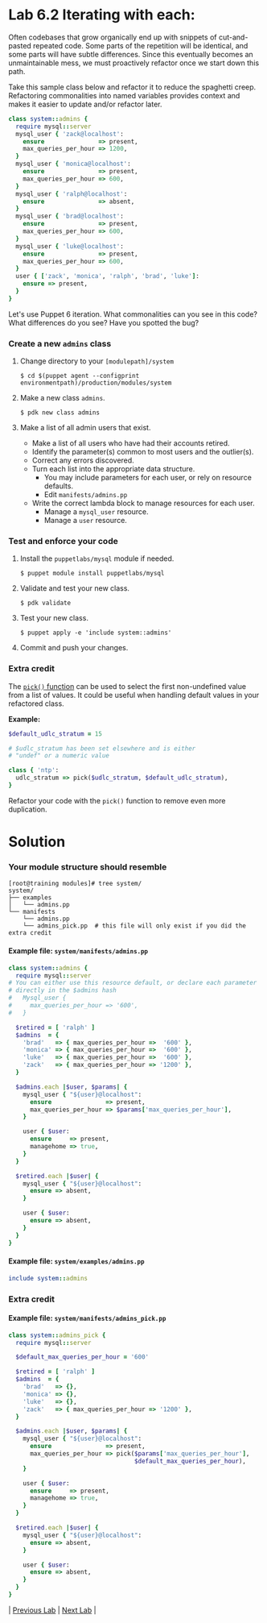 # Lab 6.2 Iterating with each:

Often codebases that grow organically end up with snippets of cut-and-pasted repeated code. Some parts of the repetition will be identical, and some parts will have subtle differences. Since this eventually becomes an unmaintainable mess, we must proactively refactor once we start down this path.

Take this sample class below and refactor it to reduce the spaghetti creep. Refactoring commonalities into named variables provides context and makes it easier to update and/or refactor later.

```ruby
class system::admins {
  require mysql::server
  mysql_user { 'zack@localhost':
    ensure               => present,
    max_queries_per_hour => 1200,
  }
  mysql_user { 'monica@localhost':
    ensure               => present,
    max_queries_per_hour => 600,
  }
  mysql_user { 'ralph@localhost':
    ensure               => absent,
  }
  mysql_user { 'brad@localhost':
    ensure               => present,
    max_queries_per_hour => 600,
  }
  mysql_user { 'luke@localhost':
    ensure               => present,
    max_queries_per_hour => 600,
  }
  user { ['zack', 'monica', 'ralph', 'brad', 'luke']:
    ensure => present,
  }
}
```

Let's use Puppet 6 iteration. What commonalities can you see in this code? What differences do you see? Have you spotted the bug?

### Create a new `admins` class

1. Change directory to your `[modulepath]/system`

    ```$ cd $(puppet agent --configprint environmentpath)/production/modules/system```

1. Make a new class `admins`.

    ```$ pdk new class admins```

1. Make a list of all admin users that exist.
    * Make a list of all users who have had their accounts retired.
    * Identify the parameter(s) common to most users and the outlier(s).
    * Correct any errors discovered.
    * Turn each list into the appropriate data structure.
        * You may include parameters for each user, or rely on resource defaults.
        * Edit `manifests/admins.pp`
    * Write the correct lambda block to manage resources for each user.
        * Manage a `mysql_user` resource.
        * Manage a `user` resource.

### Test and enforce your code

1. Install the `puppetlabs/mysql` module if needed.

    ```$ puppet module install puppetlabs/mysql```

1. Validate and test your new class.

    ```$ pdk validate```

1. Test your new class.

    ```$ puppet apply -e 'include system::admins'```

1. Commit and push your changes.

### Extra credit

The [`pick()` function](https://forge.puppet.com/puppetlabs/stdlib#pick) can be used to select the first non-undefined value from a list of values. It could be useful when handling default values in your refactored class.

**Example:**

```ruby
$default_udlc_stratum = 15

# $udlc_stratum has been set elsewhere and is either
# "undef" or a numeric value

class { 'ntp':
  udlc_stratum => pick($udlc_stratum, $default_udlc_stratum),
}
```

Refactor your code with the `pick()` function to remove even more duplication.

# Solution

### Your module structure should resemble

```
[root@training modules]# tree system/
system/
├── examples
│   └── admins.pp
└── manifests
    └── admins.pp
    └── admins_pick.pp  # this file will only exist if you did the extra credit
```

#### Example file: `system/manifests/admins.pp`

```ruby
class system::admins {
  require mysql::server
# You can either use this resource default, or declare each parameter
# directly in the $admins hash
#   Mysql_user {
#     max_queries_per_hour => '600',
#   }

  $retired = [ 'ralph' ]
  $admins  = {
    'brad'   => { max_queries_per_hour =>  '600' },
    'monica' => { max_queries_per_hour =>  '600' },
    'luke'   => { max_queries_per_hour =>  '600' },
    'zack'   => { max_queries_per_hour => '1200' },
  }

  $admins.each |$user, $params| {
    mysql_user { "${user}@localhost":
      ensure               => present,
      max_queries_per_hour => $params['max_queries_per_hour'],
    }

    user { $user:
      ensure     => present,
      managehome => true,
    }
  }

  $retired.each |$user| {
    mysql_user { "${user}@localhost":
      ensure => absent,
    }

    user { $user:
      ensure => absent,
    }
  }
}
```

#### Example file: `system/examples/admins.pp`

```ruby
include system::admins
```

### Extra credit

#### Example file: `system/manifests/admins_pick.pp`

```ruby
class system::admins_pick {
  require mysql::server

  $default_max_queries_per_hour = '600'

  $retired = [ 'ralph' ]
  $admins  = {
    'brad'   => {},
    'monica' => {},
    'luke'   => {},
    'zack'   => { max_queries_per_hour => '1200' },
  }

  $admins.each |$user, $params| {
    mysql_user { "${user}@localhost":
      ensure               => present,
      max_queries_per_hour => pick($params['max_queries_per_hour'],
                                   $default_max_queries_per_hour),
    }

    user { $user:
      ensure     => present,
      managehome => true,
    }
  }

  $retired.each |$user| {
    mysql_user { "${user}@localhost":
      ensure => absent,
    }

    user { $user:
      ensure => absent,
    }
  }
}
```

|  [Previous Lab](../lab-06.1-Validating-parameters)  |  [Next Lab](../lab-07.1-Ordering-methods)  |